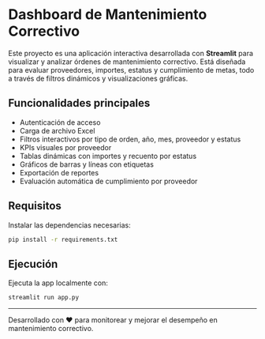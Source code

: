 # Dashboard de Mantenimiento Correctivo

Este proyecto es una aplicación interactiva desarrollada con **Streamlit** para visualizar y analizar órdenes de mantenimiento correctivo. Está diseñada para evaluar proveedores, importes, estatus y cumplimiento de metas, todo a través de filtros dinámicos y visualizaciones gráficas.

## Funcionalidades principales

- Autenticación de acceso
- Carga de archivo Excel
- Filtros interactivos por tipo de orden, año, mes, proveedor y estatus
- KPIs visuales por proveedor
- Tablas dinámicas con importes y recuento por estatus
- Gráficos de barras y líneas con etiquetas
- Exportación de reportes
- Evaluación automática de cumplimiento por proveedor

## Requisitos

Instalar las dependencias necesarias:

```bash
pip install -r requirements.txt
```

## Ejecución

Ejecuta la app localmente con:

```bash
streamlit run app.py
```

---

Desarrollado con ❤️ para monitorear y mejorar el desempeño en mantenimiento correctivo.
